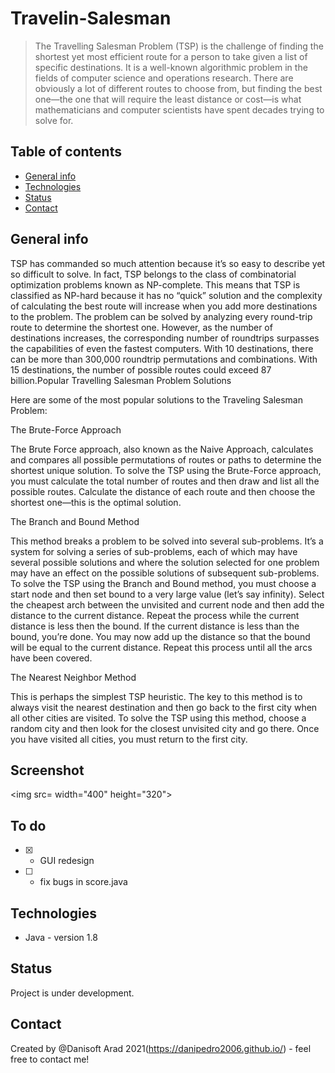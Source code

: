# Travelin-Salesman
>The Travelling Salesman Problem (TSP) is the challenge of finding the shortest yet most efficient route for a person to take given a list of specific destinations. It is a well-known algorithmic problem in the fields of computer science and operations research.
There are obviously a lot of different routes to choose from, but finding the best one—the one that will require the least distance or cost—is what mathematicians and computer scientists have spent decades trying to solve for.

## Table of contents
* [General info](#general-info)
* [Technologies](#technologies)
* [Status](#status)
* [Contact](#contact)

## General info
TSP has commanded so much attention because it’s so easy to describe yet so difficult to solve. In fact, TSP belongs to the class of combinatorial optimization problems known as NP-complete. This means that TSP is classified as NP-hard because it has no “quick” solution and the complexity of calculating the best route will increase when you add more destinations to the problem. 
The problem can be solved by analyzing every round-trip route to determine the shortest one. However, as the number of destinations increases, the corresponding number of roundtrips surpasses the capabilities of even the fastest computers. With 10 destinations, there can be more than 300,000 roundtrip permutations and combinations. With 15 destinations, the number of possible routes could exceed 87 billion.Popular Travelling Salesman Problem Solutions  

Here are some of the most popular solutions to the Traveling Salesman Problem:  

The Brute-Force Approach  

The Brute Force approach, also known as the Naive Approach, calculates and compares all possible permutations of routes or paths to determine the shortest unique solution. To solve the TSP using the Brute-Force approach, you must calculate the total number of routes and then draw and list all the possible routes. Calculate the distance of each route and then choose the shortest one—this is the optimal solution. 

The Branch and Bound Method  

This method breaks a problem to be solved into several sub-problems. It’s a system for solving a series of sub-problems, each of which may have several possible solutions and where the solution selected for one problem may have an effect on the possible solutions of subsequent sub-problems. To solve the TSP using the Branch and Bound method, you must choose a start node and then set bound to a very large value (let’s say infinity). Select the cheapest arch between the unvisited and current node and then add the distance to the current distance. Repeat the process while the current distance is less then the bound. If the current distance is less than the bound, you’re done. You may now add up the distance so that the bound will be equal to the current distance. Repeat this process until all the arcs have been covered.

The Nearest Neighbor Method  

This is perhaps the simplest TSP heuristic. The key to this method is to always visit the nearest destination and then go back to the first city when all other cities are visited. To solve the TSP using this method, choose a random city and then look for the closest unvisited city and go there. Once you have visited all cities, you must return to the first city.  


## Screenshot
<img src= width="400"  height="320">  

## To do
- [x] - GUI redesign  
- [ ] - fix bugs in score.java


## Technologies
* Java - version 1.8

## Status
Project is under development.  

## Contact
Created by @Danisoft Arad 2021(https://danipedro2006.github.io/) - feel free to contact me!  